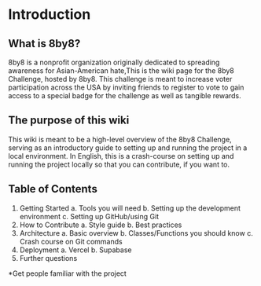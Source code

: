 # Introduction

## What is 8by8?
8by8 is a nonprofit organization originally dedicated to spreading awareness for Asian-American hate,This is the wiki page for the 8by8 Challenge, hosted by 8by8. This challenge is meant to increase voter participation across the USA by inviting friends to register to vote to gain access to a special badge for the challenge as well as tangible rewards.
## The purpose of this wiki
This wiki is meant to be a high-level overview of the 8by8 Challenge, serving as an introductory guide to setting up and running the project in a local environment. In English, this is a crash-course on setting up and running the project locally so that you can contribute, if you want to.

## Table of Contents
1. Getting Started
	a. Tools you will need
	b. Setting up the development environment
	c. Setting up GitHub/using Git
2. How to Contribute
	a. Style guide
	b. Best practices
3. Architecture
	a. Basic overview
	b. Classes/Functions you should know
	c. Crash course on Git commands
4. Deployment
	a. Vercel
	b. Supabase
5. Further questions

*Get people familiar with the project





<!--stackedit_data:
eyJoaXN0b3J5IjpbLTIwOTMyODc2MzMsMTIxNTEyMjk3NSwtMT
MzNzU2Mjk3MiwxNzIyNDgzOTY2LDE4MzgxNDk0MDUsLTMzNTU2
NjkzMCwyMDI1MDc0NDg4LC0zNTA3OTg2MTMsMTU0NTY4NDExOS
wtMTM5NzY4MTg2MV19
-->